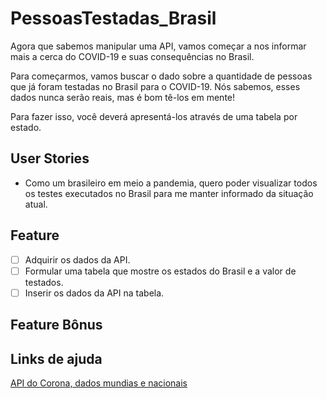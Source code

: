 # PessoasTestadas_Brasil
Agora que sabemos manipular uma API, vamos começar a nos informar mais a cerca do COVID-19 e suas consequências no Brasil.

Para começarmos, vamos buscar o dado sobre a quantidade de pessoas que já foram testadas no Brasil para o COVID-19. Nós sabemos, esses dados nunca serão reais, mas é bom tê-los em mente!

Para fazer isso, você deverá apresentá-los através de uma tabela por estado.

## User Stories
* Como um brasileiro em meio a pandemia, quero poder visualizar todos os testes executados no  Brasil  para me manter informado da situação atual.

## Feature
-   [ ] Adquirir os dados da API.
-   [ ] Formular uma tabela que mostre os estados do Brasil e a valor de testados.
-   [ ] Inserir os dados da API na tabela.

## Feature Bônus

## Links de ajuda
[API do Corona, dados mundias e nacionais](https://github.com/devarthurribeiro/covid19-brazil-api)

